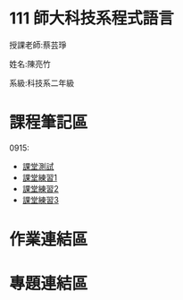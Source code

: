 # 111 師大科技系程式語言

授課老師:蔡芸琤

姓名:陳亮竹

系級:科技系二年級

# 課程筆記區


 0915:
 - [課堂測試](https://github.com/awchu0323/PL/blob/main/0915%E8%A9%A6.ipynb)
 - [課堂練習1](https://github.com/awchu0323/PL/blob/main/0915P1.ipynb)
 - [課堂練習2](https://github.com/awchu0323/PL/blob/main/0915P2.ipynb)
 - [課堂練習3](https://github.com/awchu0323/PL/blob/main/0915P3.ipynb)

# 作業連結區

# 專題連結區
